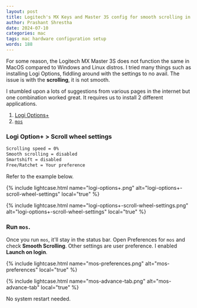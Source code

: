 ```yaml
---
layout: post
title: Logitech's MX Keys and Master 3S config for smooth scrolling in Mac.
author: Prashant Shrestha
date: 2024-07-10
categories: mac
tags: mac hardware configuration setup
words: 188
---
```


For some reason, the Logitech MX Master 3S does not function the same in MacOS compared to Windows and Linux distros. I tried many things such as installing Logi Options, fiddling around with the settings to no avail. The issue is with the **scrolling**, it is not smooth.

<!--excerpt-->

I stumbled upon a lots of suggestions from various pages in the internet but one combination worked great. It requires us to install 2 different applications.

1. [Logi Options+](https://www.logitech.com/en-us/software/logi-options-plus.html)
2. [`mos`](https://formulae.brew.sh/cask/mos)

### Logi Option+ > Scroll wheel settings

```bash
Scrolling speed = 0%
Smooth scrolling = disabled
Smartshift = disabled
Free/Ratchet = Your preference
```

Refer to the example below.

{% include lightcase.html name="logi-options+.png" alt="logi-options+-scroll-wheel-settings" local="true" %}

{% include lightcase.html name="logi-options+-scroll-wheel-settings.png" alt="logi-options+-scroll-wheel-settings" local="true" %}

### Run `mos`.

Once you run `mos`, it'll stay in the status bar. Open Preferences for `mos` and check **Smooth Scrolling**. Other settings are user preference. I enabled **Launch on login**.

{% include lightcase.html name="mos-preferences.png" alt="mos-preferences" local="true" %}

{% include lightcase.html name="mos-advance-tab.png" alt="mos-advance-tab" local="true" %}

No system restart needed.